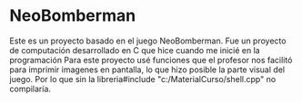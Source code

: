 # NeoBomberman
Este es un proyecto basado en el juego NeoBomberman. Fue un proyecto de computación desarrollado en C que hice cuando me inicié en la programación
Para este proyecto usé funciones que el profesor nos facilitó para imprimir imagenes en pantalla, lo que hizo posible la parte visual del juego. Por lo que sin la libreria#include "c:/MaterialCurso/shell.cpp" no compilaría.
